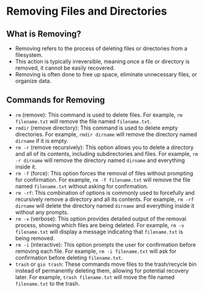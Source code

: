 # Removing Files and Directories

## What is Removing?

- Removing refers to the process of deleting files or directories from a filesystem.
- This action is typically irreversible, meaning once a file or directory is removed, it cannot be easily recovered.
- Removing is often done to free up space, eliminate unnecessary files, or organize data.

## Commands for Removing

- `rm` (remove): This command is used to delete files. For example, `rm filename.txt` will remove the file named `filename.txt`.
- `rmdir` (remove directory): This command is used to delete empty directories. For example, `rmdir dirname` will remove the directory named `dirname` if it is empty.
- `rm -r` (remove recursively): This option allows you to delete a directory and all of its contents, including subdirectories and files. For example, `rm -r dirname` will remove the directory named `dirname` and everything inside it.
- `rm -f` (force): This option forces the removal of files without prompting for confirmation. For example, `rm -f filename.txt` will remove the file named `filename.txt` without asking for confirmation.
- `rm -rf`: This combination of options is commonly used to forcefully and recursively remove a directory and all its contents. For example, `rm -rf dirname` will delete the directory named `dirname` and everything inside it without any prompts.
- `rm -v` (verbose): This option provides detailed output of the removal process, showing which files are being deleted. For example, `rm -v filename.txt` will display a message indicating that `filename.txt` is being removed.
- `rm -i` (interactive): This option prompts the user for confirmation before removing each file. For example, `rm -i filename.txt` will ask for confirmation before deleting `filename.txt`.
- `trash` or `gio trash`: These commands move files to the trash/recycle bin instead of permanently deleting them, allowing for potential recovery later. For example, `trash filename.txt` will move the file named `filename.txt` to the trash.
